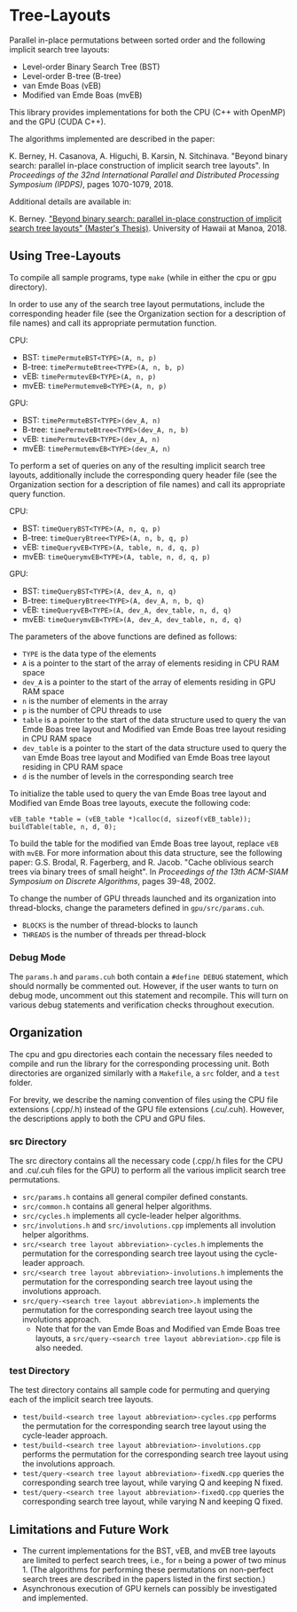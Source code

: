 # Tree-Layouts
Parallel in-place permutations between sorted order and the following implicit search tree layouts:
* Level-order Binary Search Tree (BST)
* Level-order B-tree (B-tree)
* van Emde Boas (vEB)
* Modified van Emde Boas (mvEB)

This library provides implementations for both the CPU (C++ with OpenMP) and the GPU (CUDA C++).

The algorithms implemented are described in the paper:

K. Berney, H. Casanova, A. Higuchi, B. Karsin, N. Sitchinava. "Beyond binary search: parallel in-place construction of implicit search tree layouts". In *Proceedings of the 32nd International Parallel and Distributed Processing Symposium (IPDPS)*, pages 1070-1079, 2018.

Additional details are available in:

K. Berney. ["Beyond binary search: parallel in-place construction of implicit search tree layouts" (Master's Thesis)](http://www2.hawaii.edu/~berneyk/publications/thesis.pdf). University of Hawaii at Manoa, 2018.




## Using Tree-Layouts

To compile all sample programs, type `make` (while in either the cpu or gpu directory).

In order to use any of the search tree layout permutations, include the corresponding header file (see the Organization section for a description of file names) and call its appropriate permutation function.

CPU:
* BST: `timePermuteBST<TYPE>(A, n, p)`
* B-tree: `timePermuteBtree<TYPE>(A, n, b, p)`
* vEB: `timePermutevEB<TYPE>(A, n, p)`
* mvEB: `timePermutemveB<TYPE>(A, n, p)`

GPU:
* BST: `timePermuteBST<TYPE>(dev_A, n)`
* B-tree: `timePermuteBtree<TYPE>(dev_A, n, b)`
* vEB: `timePermutevEB<TYPE>(dev_A, n)`
* mvEB: `timePermutemvEB<TYPE>(dev_A, n)`

To perform a set of queries on any of the resulting implicit search tree layouts, additionally include the corresponding query header file (see the Organization section for a description of file names) and call its appropriate query function.

CPU:
* BST: `timeQueryBST<TYPE>(A, n, q, p)`
* B-tree: `timeQueryBtree<TYPE>(A, n, b, q, p)`
* vEB: `timeQueryvEB<TYPE>(A, table, n, d, q, p)`
* mvEB: `timeQuerymvEB<TYPE>(A, table, n, d, q, p)`

GPU:
* BST: `timeQueryBST<TYPE>(A, dev_A, n, q)`
* B-tree: `timeQueryBtree<TYPE>(A, dev_A, n, b, q)`
* vEB: `timeQueryvEB<TYPE>(A, dev_A, dev_table, n, d, q)`
* mvEB: `timeQuerymvEB<TYPE>(A, dev_A, dev_table, n, d, q)`

The parameters of the above functions are defined as follows:
* `TYPE` is the data type of the elements
* `A` is a pointer to the start of the array of elements residing in CPU RAM space
* `dev_A` is a pointer to the start of the array of elements residing in GPU RAM space
* `n` is the number of elements in the array
* `p` is the number of CPU threads to use
* `table` is a pointer to the start of the data structure used to query the van Emde Boas tree layout and Modified van Emde Boas tree layout residing in CPU RAM space
* `dev_table` is a pointer to the start of the data structure used to query the van Emde Boas tree layout and Modified van Emde Boas tree layout residing in CPU RAM space
* `d` is the number of levels in the corresponding search tree

To initialize the table used to query the van Emde Boas tree layout and Modified van Emde Boas tree layouts, execute the following code:
```
vEB_table *table = (vEB_table *)calloc(d, sizeof(vEB_table));
buildTable(table, n, d, 0);
```
To build the table for the modified van Emde Boas tree layout, replace `vEB` with `mvEB`.
For more information about this data structure, see the following paper: 
G.S. Brodal, R. Fagerberg, and R. Jacob. "Cache oblivious search trees via binary trees of small height". In *Proceedings of the 13th ACM-SIAM Symposium on Discrete Algorithms*, pages 39-48, 2002.

To change the number of GPU threads launched and its organization into thread-blocks, change the parameters defined in `gpu/src/params.cuh`.
* `BLOCKS` is the number of thread-blocks to launch
* `THREADS` is the number of threads per thread-block

### Debug Mode

The `params.h` and `params.cuh` both contain a `#define DEBUG` statement, which should normally be commented out.
However, if the user wants to turn on debug mode, uncomment out this statement and recompile.
This will turn on various debug statements and verification checks throughout execution.




## Organization
The cpu and gpu directories each contain the necessary files needed to compile and run the library for the corresponding processing unit.
Both directories are organized similarly with a `Makefile`, a `src` folder, and a `test` folder.

For brevity, we describe the naming convention of files using the CPU file extensions (.cpp/.h) instead of the GPU file extensions (.cu/.cuh).
However, the descriptions apply to both the CPU and GPU files.

### src Directory
The src directory contains all the necessary code (.cpp/.h files for the CPU and .cu/.cuh files for the GPU) to perform all the various implicit search tree permutations.

* `src/params.h` contains all general compiler defined constants.
* `src/common.h` contains all general helper algorithms.
* `src/cycles.h` implements all cycle-leader helper algorithms.
* `src/involutions.h` and `src/involutions.cpp` implements all involution helper algorithms.
* `src/<search tree layout abbreviation>-cycles.h` implements the permutation for the corresponding search tree layout using the cycle-leader approach.
* `src/<search tree layout abbreviation>-involutions.h` implements the permutation for the corresponding search tree layout using the involutions approach.
* `src/query-<search tree layout abbreviation>.h` implements the permutation for the corresponding search tree layout using the involutions approach.
	* Note that for the van Emde Boas and Modified van Emde Boas tree layouts, a `src/query-<search tree layout abbreviation>.cpp` file is also needed.

### test Directory
The test directory contains all sample code for permuting and querying each of the implicit search tree layouts.

* `test/build-<search tree layout abbreviation>-cycles.cpp` performs the permutation for the corresponding search tree layout using the cycle-leader approach.
* `test/build-<search tree layout abbreviation>-involutions.cpp` performs the permutation for the corresponding search tree layout using the involutions approach.
* `test/query-<search tree layout abbreviation>-fixedN.cpp` queries the corresponding search tree layout, while varying Q and keeping N fixed.
* `test/query-<search tree layout abbreviation>-fixedQ.cpp` queries the corresponding search tree layout, while varying N and keeping Q fixed.




## Limitations and Future Work
* The current implementations for the BST, vEB, and mvEB tree layouts are limited to perfect search trees, i.e., for `n` being a power of two minus 1.
(The algorithms for performing these permutations on non-perfect search trees are described in the papers listed in the first section.)
* Asynchronous execution of GPU kernels can possibly be investigated and implemented.